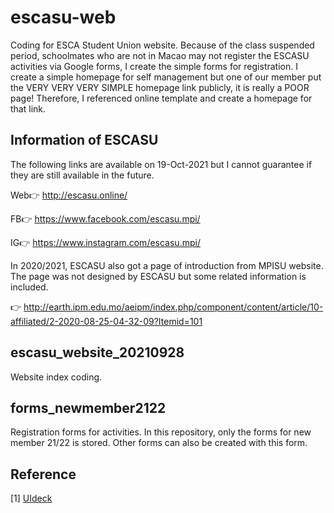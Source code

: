 # escasu-web
Coding for ESCA Student Union website. Because of the class suspended period, schoolmates who are not in Macao may not register the ESCASU activities via Google forms, I create the simple forms for registration. I create a simple homepage for self management but one of our member put the VERY VERY VERY SIMPLE homepage link publicly, it is really a POOR page! Therefore, I referenced online template and create a homepage for that link.

## Information of ESCASU
The following links are available on 19-Oct-2021 but I cannot guarantee if they are still available in the future.

Web:point_right: http://escasu.online/

FB:point_right: https://www.facebook.com/escasu.mpi/

IG:point_right: https://www.instagram.com/escasu.mpi/

In 2020/2021, ESCASU also got a page of introduction from MPISU website. The page was not designed by ESCASU but some related information is included.

:point_right: http://earth.ipm.edu.mo/aeipm/index.php/component/content/article/10-affiliated/2-2020-08-25-04-32-09?Itemid=101

## escasu_website_20210928
Website index coding.

## forms_newmember2122
Registration forms for activities. In this repository, only the forms for new member 21/22 is stored. Other forms can also be created with this form.

## Reference
[1] [UIdeck](https://uideck.com/)
